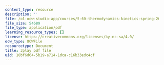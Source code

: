 ```yaml
---
content_type: resource
description: ''
file: /ol-ocw-studio-app/courses/5-60-thermodynamics-kinetics-spring-2008/10bf6d645b19a7141dcac16b33edc4cf_rWLeg-W4EF0.pdf
file_size: 54689
file_type: application/pdf
learning_resource_types: []
license: https://creativecommons.org/licenses/by-nc-sa/4.0/
ocw_type: OCWFile
resourcetype: Document
title: 3play pdf file
uid: 10bf6d64-5b19-a714-1dca-c16b33edc4cf
---
```

